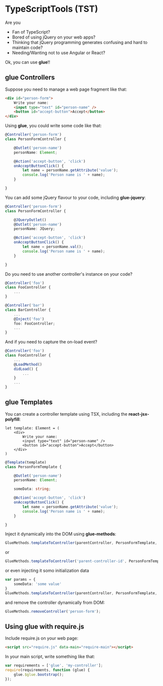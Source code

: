 # TypeScriptTools (TST)

Are you

- Fan of TypeScript?
- Bored of using jQuery on your web apps?
- Thinking that jQuery programming generates confusing and hard to maintain code?
- Needing/Wanting not to use Angular or React?

Ok, you can use **glue**!!

## glue Controllers

Suppose you need to manage a web page fragment like that:

``` html
<div id="person-form">
    Write your name:
    <input type="text" id="person-name" />
    <button id="accept-button">Accept</button>
</div>
```

Using **glue**, you could write some code like that:

``` ts
@Controller('person-form')
class PersonFormController {

    @Outlet('person-name')
    personName: Element;

    @Action('accept-button', 'click')
    onAcceptButtonClick() {
        let name = personName.getAttribute('value');
        console.log('Person name is ' + name);
    }

}
```

You can add some jQuery flavour to your code, including **glue-jquery**:

``` ts
@Controller('person-form')
class PersonFormController {

    @JQueryOutlet()
    @Outlet('person-name')
    personName: JQuery;

    @Action('accept-button', 'click')
    onAcceptButtonClick() {
        let name = personName.val();
        console.log('Person name is ' + name);
    }

}
```

Do you need to use another controller's instance on your code?

``` ts
@Controller('foo')
class FooController {
    ...
}

@Controller('bar')
class BarController {
    ...
    @Inject('foo')
    foo: FooController;
    ...
}
```

And if you need to capture the on-load event?

``` ts
@Controller('foo')
class FooController {
    ...
    @LoadMethod()
    didLoad() {
        ...
    }
    ...
}

```

## glue Templates

You can create a controller template using TSX, including the **react-jsx-polyfill**:

``` tsx
let template: Element = (
    <div>
        Write your name:
        <input type="text" id="person-name" />
        <button id="accept-button">Accept</button>
    </div>
)
```

``` ts
@Template(template)
class PersonFormTemplate {

    @Outlet('person-name')
    personName: Element;

    someData: string;

    @Action('accept-button', 'click')
    onAcceptButtonClick() {
        let name = personName.getAttribute('value');
        console.log('Person name is ' + name);
    }

}
```

Inject it dynamically into the DOM using **glue-methods**:

``` ts
GlueMethods.templateToController(parentController, PersonFormTemplate, 'person-form', 'parent-div');
```

or

``` ts
GlueMethods.templateToController('parent-controller-id', PersonFormTemplate, 'person-form', 'parent-div');
```

or even injecting it somo initialization data

``` ts
var params = {  
    someData: 'some value'    
}
GlueMethods.templateToController(parentController, PersonFormTemplate, 'person-form', 'parent-div', params);
```

and remove the controller dynamically from DOM:

``` ts
GlueMethods.removeController('person-form');
```

## Using glue with require.js

Include require.js on your web page:

``` html
<script src="require.js" data-main="require-main"></script>
```

In your main script, write something like that:

``` js
var requirements = ['glue', 'my-controller'];
require(requirements, function (glue) {
    glue.$glue.bootstrap();
});
```